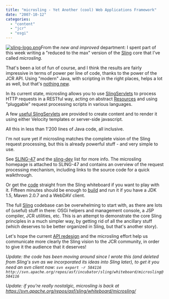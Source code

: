 ```yaml
---
title: "microsling - Yet Another (cool) Web Applications Framework"
date: "2007-10-12"
categories: 
  - "content"
  - "jcr"
  - "osgi"
---
```


[![sling-logo.png](images/sling-logo.png)](http://incubator.apache.org/sling/)From the _new and improved_ department: I spent part of this week writing a "reduced to the max" version of the [Sling](http://incubator.apache.org/sling) core that I've called _microsling_.

That's been a lot of fun of course, and I think the results are fairly impressive in terms of power per line of code, thanks to the power of the JCR API. Using "modern" Java, with scripting in the right places, helps a lot as well, but that's [nothing new](http://codeconsult.ch/bertrand/archives/000182.html).

In its current state, microsling allows you to use [SlingServlets](http://svn.apache.org/viewvc/incubator/sling/whiteboard/microsling/src/main/java/org/apache/sling/microsling/api/SlingServlet.java?view=markup) to process HTTP requests in a RESTful way, acting on abstract [Resources](http://svn.apache.org/viewvc/incubator/sling/whiteboard/microsling/src/main/java/org/apache/sling/microsling/api/Resource.java?view=markup) and using "pluggable" request processing scripts in various languages.

A few [useful SlingServlets](http://svn.apache.org/viewvc/incubator/sling/whiteboard/microsling/src/main/java/org/apache/sling/microsling/slingservlets/) are provided to create content and to render it using either Velocity templates or server-side javascript.

All this in less than 1'200 lines of Java code, all inclusive.

I'm not sure yet if microsling matches the complete vision of the Sling request processing, but this is already powerful stuff - and very simple to use.

See [SLING-47](https://issues.apache.org/jira/browse/SLING-47) and the [sling-dev](http://dir.gmane.org/gmane.comp.apache.sling.devel) list for more info. The microsling homepage is attached to SLING-47 and contains an overview of the request processing mechanism, including links to the source code for a quick walkthrough.

Or get the [code](http://svn.apache.org/repos/asf/incubator/sling/whiteboard/microsling) straight from the Sling whiteboard if you want to play with it. Fifteen minutes should be enough to [build](http://svn.apache.org/repos/asf/incubator/sling/whiteboard/microsling/README.txt) and run it if you have a JDK 1.5, Maven 2.0.7 and a WebDAV client.

The full [Sling](http://incubator.apache.org/sling) codebase can be overwhelming to start with, as there are lots of (useful) stuff in there: OSGi helpers and management console, a JSP compiler, JCR utilities, etc. This is an attempt to demonstrate the core Sling principles in a much simpler way, by getting rid of all the ancillary stuff (which deserves to be better organized in Sling, but that's another story).

Let's hope the current [API redesign](http://cwiki.apache.org/confluence/display/SLING/Sling+API+Redesign) and the microsling effort help us communicate more clearly the Sling vision to the JCR community, in order to give it the audience that it deserves!

_Update: the code has been moving around since I wrote this (and deleted from Sling's svn as we incorporated its ideas into Sling later), to get it you need an svn client now: `svn export -r 584116 http://svn.apache.org/repos/asf/incubator/sling/whiteboard/microsling@584116`_

_Update: if you're really nostalgic, microsling is back at https://svn.apache.org/repos/asf/sling/whiteboard/microsling/_
